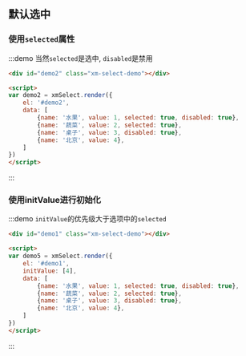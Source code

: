 ## 默认选中



### 使用`selected`属性

:::demo 当然`selected`是选中, `disabled`是禁用
```html
<div id="demo2" class="xm-select-demo"></div>

<script>
var demo2 = xmSelect.render({
    el: '#demo2', 
    data: [
        {name: '水果', value: 1, selected: true, disabled: true},
        {name: '蔬菜', value: 2, selected: true},
        {name: '桌子', value: 3, disabled: true},
        {name: '北京', value: 4},
    ]
})
</script>
```
:::



### 使用initValue进行初始化

:::demo `initValue`的优先级大于选项中的`selected`
```html
<div id="demo1" class="xm-select-demo"></div>

<script>
var demo5 = xmSelect.render({
    el: '#demo1', 
    initValue: [4],
    data: [
        {name: '水果', value: 1, selected: true, disabled: true},
        {name: '蔬菜', value: 2, selected: true},
        {name: '桌子', value: 3, disabled: true},
        {name: '北京', value: 4},
    ]
})
</script>
```
:::

